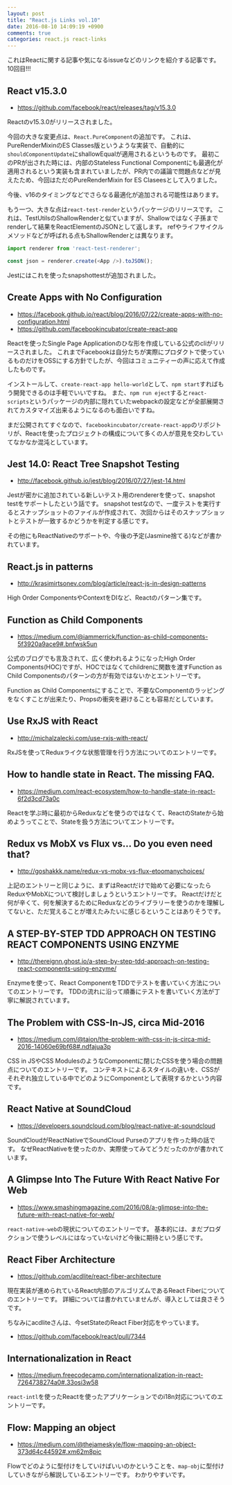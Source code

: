 ```yaml
---
layout: post
title: "React.js Links vol.10"
date: 2016-08-10 14:09:19 +0900
comments: true
categories: react.js react-links
---
```


これはReactに関する記事や気になるissueなどのリンクを紹介する記事です。
10回目!!!

<!-- more -->

## React v15.3.0

* https://github.com/facebook/react/releases/tag/v15.3.0

Reactのv15.3.0がリリースされました。

今回の大きな変更点は、`React.PureComponent`の追加です。
これは、PureRenderMixinのES Classes版というような実装で、自動的に`shouldComponentUpdate`にshallowEqualが適用されるというものです。
最初このPRが出された時には、内部のStateless Functional Componentにも最適化が適用されるという実装も含まれていましたが、PR内での議論で問題点などが見えたため、今回はただのPureRenderMixin for ES Claseesとして入りました。

今後、v16のタイミングなどでさらなる最適化が追加される可能性はあります。

もう一つ、大きな点は`react-test-render`というパッケージのリリースです。
これは、TestUtilsのShallowRenderと似ていますが、Shallowではなく子孫までrenderして結果をReactElementのJSONとして返します。
refやライフサイクルメソッドなどが呼ばれる点もShallowRenderとは異なります。

```js
import renderer from 'react-test-renderer';

const json = renderer.create(<App />).toJSON();
```

Jestにはこれを使ったsnapshottestが追加されました。


## Create Apps with No Configuration

* https://facebook.github.io/react/blog/2016/07/22/create-apps-with-no-configuration.html
* https://github.com/facebookincubator/create-react-app

Reactを使ったSingle Page Applicationのひな形を作成している公式のcliがリリースされました。
これまでFacebookは自分たちが実際にプロダクトで使っているものだけをOSSにする方針でしたが、今回はコミュニティーの声に応えて作成したものです。

インストールして、`create-react-app hello-world`として、`npm start`すればもう開発できるのは手軽でいいですね。
また、`npm run eject`すると`react-scripts`というパッケージの内部に隠れていたwebpackの設定などが全部展開されてカスタマイズ出来るようになるのも面白いですね。

まだ公開されてすぐなので、`facebookincubator/create-react-app`のリポジトリが、Reactを使ったプロジェクトの構成について多くの人が意見を交わしていてなかなか混沌としています。

## Jest 14.0: React Tree Snapshot Testing

* http://facebook.github.io/jest/blog/2016/07/27/jest-14.html

Jestが密かに追加されている新しいテスト用のrendererを使って、snapshot testをサポートしたという話です。
snapshot testなので、一度テストを実行するとスナップショットのファイルが作成されて、次回からはそのスナップショットとテストが一致するかどうかを判定する感じです。

その他にもReactNativeのサポートや、今後の予定(Jasmine捨てる)などが書かれています。

## React.js in patterns

* http://krasimirtsonev.com/blog/article/react-js-in-design-patterns

High Order ComponentsやContextをDIなど、Reactのパターン集です。

## Function as Child Components

* https://medium.com/@iammerrick/function-as-child-components-5f3920a9ace9#.bnfwsk5un

公式のブログでも言及されて、広く使われるようになったHigh Order Components(HOC)ですが、HOCではなくてchildrenに関数を渡すFunction as Child Componentsのパターンの方が有効ではないかとエントリーです。

Function as Child Componentsにすることで、不要なComponentのラッピングをなくすことが出来たり、Propsの衝突を避けることも容易だとしています。

## Use RxJS with React

* http://michalzalecki.com/use-rxjs-with-react/

RxJSを使ってReduxライクな状態管理を行う方法についてのエントリーです。

## How to handle state in React. The missing FAQ.

* https://medium.com/react-ecosystem/how-to-handle-state-in-react-6f2d3cd73a0c

Reactを学ぶ時に最初からReduxなどを使うのではなくて、ReactのStateから始めようってことで、Stateを扱う方法についてエントリーです。

## Redux vs MobX vs Flux vs... Do you even need that?

* http://goshakkk.name/redux-vs-mobx-vs-flux-etoomanychoices/

上記のエントリーと同じように、まずはReactだけで始めて必要になったらReduxやMobXについて検討しましょうというエントリーです。
Reactだけだと何が辛くて、何を解決するためにReduxなどのライブラリーを使うのかを理解してないと、ただ覚えることが増えたみたいに感じるということはありそうです。

## A STEP-BY-STEP TDD APPROACH ON TESTING REACT COMPONENTS USING ENZYME

* http://thereignn.ghost.io/a-step-by-step-tdd-approach-on-testing-react-components-using-enzyme/

Enzymeを使って、React ComponentをTDDでテストを書いていく方法についてのエントリーです。
TDDの流れに沿って順番にテストを書いていく方法が丁寧に解説されています。

## The Problem with CSS-In-JS, circa Mid-2016

* https://medium.com/@taion/the-problem-with-css-in-js-circa-mid-2016-14060e69bf68#.ndfajua3p

CSS in JSやCSS ModulesのようなComponentに閉じたCSSを使う場合の問題点についてのエントリーです。
コンテキストによるスタイルの違いを、CSSがそれぞれ独立している中でどのようにComponentとして表現するかという内容です。

## React Native at SoundCloud

* https://developers.soundcloud.com/blog/react-native-at-soundcloud

SoundCloudがReactNativeでSoundCloud Purseのアプリを作った時の話です。
なぜReactNativeを使ったのか、実際使ってみてどうだったのかが書かれています。

## A Glimpse Into The Future With React Native For Web

* https://www.smashingmagazine.com/2016/08/a-glimpse-into-the-future-with-react-native-for-web/

`react-native-web`の現状についてのエントリーです。
基本的には、まだプロダクションで使うレベルにはなっていないけど今後に期待という感じです。

## React Fiber Architecture

* https://github.com/acdlite/react-fiber-architecture

現在実装が進められているReact内部のアルゴリズムであるReact Fiberについてのエントリーです。
詳細については書かれていませんが、導入としては良さそうです。

ちなみにacdliteさんは、今setStateのReact Fiber対応をやっています。

* https://github.com/facebook/react/pull/7344

## Internationalization in React

* https://medium.freecodecamp.com/internationalization-in-react-7264738274a0#.33osi3w58

`react-intl`を使ったReactを使ったアプリケーションでのi18n対応についてのエントリーです。

## Flow: Mapping an object

* https://medium.com/@thejameskyle/flow-mapping-an-object-373d64c44592#.xm62m8pic

Flowでどのように型付けをしていけばいいのかということを、`map-obj`に型付けしていきながら解説しているエントリーです。
わかりやすいです。
